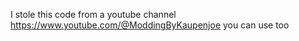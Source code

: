I stole this code from a youtube channel https://www.youtube.com/@ModdingByKaupenjoe you can use too
